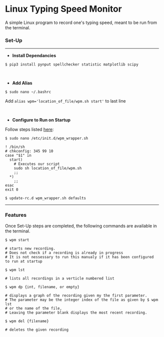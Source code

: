 # Linux Typing Speed Monitor
A simple Linux program to record one's typing speed, meant to be run from the terminal.

### Set-Up
***
* **Install Dependancies** 
```
$ pip3 install pynput spellchecker statistic matplotlib scipy
```
&nbsp;
* **Add Alias**
```
$ sudo nano ~/.bashrc
```
Add ```alias wpm='location_of_file/wpm.sh start'``` to last line

&nbsp;
* **Configure to Run on Startup**

Follow steps listed [here](https://www.baeldung.com/linux/run-script-on-startup#3-using-initd):
```
$ sudo nano /etc/init.d/wpm_wrapper.sh
```
```
! /bin/sh
# chkconfig: 345 99 10
case "$1" in
  start)
    # Executes our script
    sudo sh location_of_file/wpm.sh
    ;;
  *)
    ;;
esac
exit 0
```
```
$ update-rc.d wpm_wrapper.sh defaults
```
***
### Features
Once Set-Up steps are completed, the following commands are available in the terminal.
```
$ wpm start

# starts new recording. 
# Does not check if a recording is already in progress
# It is not nessessary to run this manualy if it has been configured to run at startup
```
```
$ wpm lst

# lists all recordings in a verticle numbered list
```
```
$ wpm dp {int, filename, or empty}

# displays a graph of the recording given my the first parameter.
# The parameter may be the integer index of the file as given by $ wpm lst
# or the name of the file,
# Leaving the parameter blank displays the most recent recording.
```
```
$ wpm del {filename}

# deletes the given recording
```